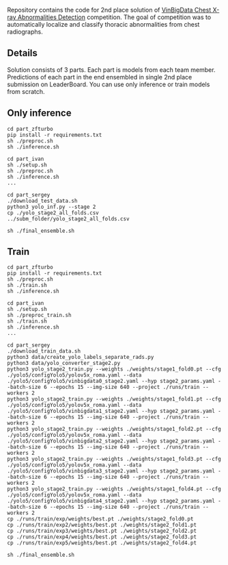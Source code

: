 Repository contains the code for 2nd place solution of [VinBigData Chest X-ray Abnormalities Detection](https://www.kaggle.com/c/vinbigdata-chest-xray-abnormalities-detection/leaderboard) 
competition. The goal of competition was to automatically localize and classify 
thoracic abnormalities from chest radiographs.

## Details

Solution consists of 3 parts. Each part is models from each team member. Predictions of each part in the end ensembled in single 2nd place submission on LeaderBoard. 
You can use only inference or train models from scratch.   

## Only inference 

```
cd part_zfturbo
pip install -r requirements.txt
sh ./preproc.sh
sh ./inference.sh

cd part_ivan
sh ./setup.sh
sh ./preproc.sh
sh ./inference.sh
...

cd part_sergey
./download_test_data.sh
python3 yolo_inf.py --stage 2
cp ./yolo_stage2_all_folds.csv ../subm_folder/yolo_stage2_all_folds.csv

sh ./final_ensemble.sh
```

## Train

```
cd part_zfturbo
pip install -r requirements.txt
sh ./preproc.sh
sh ./train.sh
sh ./inference.sh

cd part_ivan
sh ./setup.sh
sh ./preproc_train.sh
sh ./train.sh
sh ./inference.sh
...

cd part_sergey
./download_train_data.sh
python3 data/create_yolo_labels_separate_rads.py
python3 data/yolo_converter_stage2.py
python3 yolo_stage2_train.py --weights ./weights/stage1_fold0.pt --cfg ./yolo5/configYolo5/yolov5x_roma.yaml --data ./yolo5/configYolo5/vinbigdata0_stage2.yaml --hyp stage2_params.yaml --batch-size 6 --epochs 15 --img-size 640 --project ./runs/train --workers 2
python3 yolo_stage2_train.py --weights ./weights/stage1_fold1.pt --cfg ./yolo5/configYolo5/yolov5x_roma.yaml --data ./yolo5/configYolo5/vinbigdata1_stage2.yaml --hyp stage2_params.yaml --batch-size 6 --epochs 15 --img-size 640 --project ./runs/train --workers 2
python3 yolo_stage2_train.py --weights ./weights/stage1_fold2.pt --cfg ./yolo5/configYolo5/yolov5x_roma.yaml --data ./yolo5/configYolo5/vinbigdata2_stage2.yaml --hyp stage2_params.yaml --batch-size 6 --epochs 15 --img-size 640 --project ./runs/train --workers 2
python3 yolo_stage2_train.py --weights ./weights/stage1_fold3.pt --cfg ./yolo5/configYolo5/yolov5x_roma.yaml --data ./yolo5/configYolo5/vinbigdata3_stage2.yaml --hyp stage2_params.yaml --batch-size 6 --epochs 15 --img-size 640 --project ./runs/train --workers 2
python3 yolo_stage2_train.py --weights ./weights/stage1_fold4.pt --cfg ./yolo5/configYolo5/yolov5x_roma.yaml --data ./yolo5/configYolo5/vinbigdata4_stage2.yaml --hyp stage2_params.yaml --batch-size 6 --epochs 15 --img-size 640 --project ./runs/train --workers 2
cp ./runs/train/exp/weights/best.pt ./weights/stage2_fold0.pt
cp ./runs/train/exp2/weights/best.pt ./weights/stage2_fold1.pt
cp ./runs/train/exp3/weights/best.pt ./weights/stage2_fold2.pt
cp ./runs/train/exp4/weights/best.pt ./weights/stage2_fold3.pt
cp ./runs/train/exp5/weights/best.pt ./weights/stage2_fold4.pt

sh ./final_ensemble.sh
```
